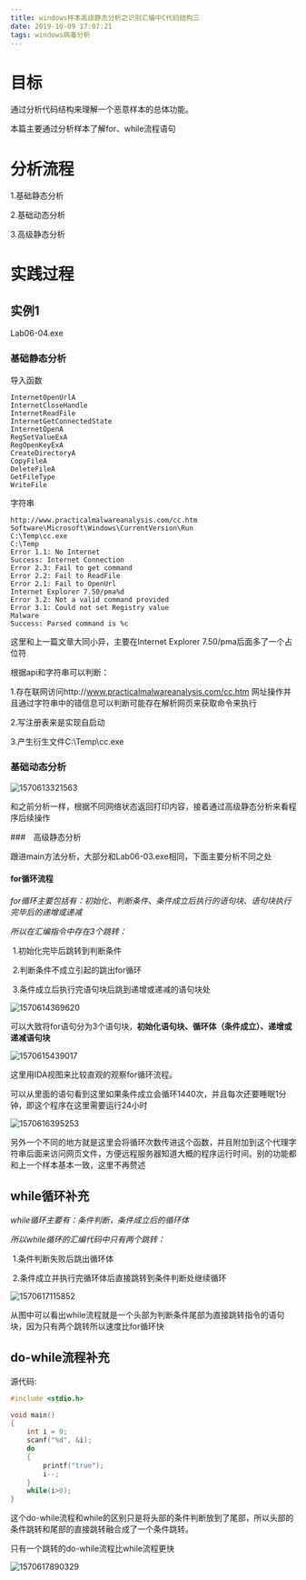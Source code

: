 ```yaml
---
title: windows样本高级静态分析之识别汇编中C代码结构三
date: 2019-10-09 17:07:21
tags: windows病毒分析
---
```


# 目标

通过分析代码结构来理解一个恶意样本的总体功能。

本篇主要通过分析样本了解for、while流程语句

# 分析流程

1.基础静态分析

2.基础动态分析

3.高级静态分析

# 实践过程

## 实例1

Lab06-04.exe

### 基础静态分析

导入函数

```
InternetOpenUrlA
InternetCloseHandle
InternetReadFile
InternetGetConnectedState
InternetOpenA
RegSetValueExA
RegOpenKeyExA
CreateDirectoryA
CopyFileA
DeleteFileA
GetFileType
WriteFile
```

字符串

```
http://www.practicalmalwareanalysis.com/cc.htm
Software\Microsoft\Windows\CurrentVersion\Run
C:\Temp\cc.exe
C:\Temp
Error 1.1: No Internet
Success: Internet Connection
Error 2.3: Fail to get command
Error 2.2: Fail to ReadFile
Error 2.1: Fail to OpenUrl
Internet Explorer 7.50/pma%d
Error 3.2: Not a valid command provided
Error 3.1: Could not set Registry value
Malware
Success: Parsed command is %c
```

这里和上一篇文章大同小异，主要在Internet Explorer 7.50/pma后面多了一个占位符

根据api和字符串可以判断：

1.存在联网访问http://www.practicalmalwareanalysis.com/cc.htm 网址操作并且通过字符串中的错信息可以判断可能存在解析网页来获取命令来执行

2.写注册表来是实现自启动

3.产生衍生文件C:\Temp\cc.exe

### 基础动态分析

![1570613321563](1570613321563.png)

和之前分析一样，根据不同网络状态返回打印内容，接着通过高级静态分析来看程序后续操作

###　高级静态分析

跟进main方法分析，大部分和Lab06-03.exe相同，下面主要分析不同之处

#### for循环流程

*for循环主要包括有：初始化、判断条件、条件成立后执行的语句块、语句块执行完毕后的递增或递减*

*所以在汇编指令中存在3个跳转：*

​	1.初始化完毕后跳转到判断条件

​	2.判断条件不成立引起的跳出for循环

​	3.条件成立后执行完语句块后跳到递增或递减的语句块处

![1570614369620](1570614369620.png)

可以大致将for语句分为3个语句块，**初始化语句块、循环体（条件成立）、递增或递减语句块**

![1570615439017](1570615439017.png)

这里用IDA视图来比较直观的观察for循环流程。

可以从里面的语句看到这里如果条件成立会循环1440次，并且每次还要睡眠1分钟，即这个程序在这里需要运行24小时

![1570616395253](1570616395253.png)

另外一个不同的地方就是这里会将循环次数传进这个函数，并且附加到这个代理字符串后面来访问网页文件，方便远程服务器知道大概的程序运行时间。别的功能都和上一个样本基本一致，这里不再赘述

## while循环补充

*while循环主要有：条件判断，条件成立后的循环体*

*所以while循环的汇编代码中只有两个跳转：*

​	1.条件判断失败后跳出循环体

​	2.条件成立并执行完循环体后直接跳转到条件判断处继续循环

![1570617115852](1570617115852.png)

从图中可以看出while流程就是一个头部为判断条件尾部为直接跳转指令的语句块，因为只有两个跳转所以速度比for循环快

## do-while流程补充

源代码:

```c
#include <stdio.h>

void main()
{
	int i = 0;
	scanf("%d", &i);
	do
	{
		printf("true");
		i--;
	}
	while(i>0);
}

```

这个do-while流程和while的区别只是将头部的条件判断放到了尾部，所以头部的条件跳转和尾部的直接跳转融合成了一个条件跳转。

只有一个跳转的do-while流程比while流程更快

![1570617890329](1570617890329.png)
